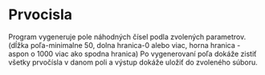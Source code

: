# Prvocisla

Program vygeneruje pole náhodných čísel podla zvolených parametrov. 
(dĺžka poľa-minimalne 50, dolna hranica-0 alebo viac, horna hranica - aspon o 1000 viac ako spodna hranica)
Po vygenerovaní poľa dokáže zistiť všetky prvočísla v danom poli a výstup dokáže uložiť do zvoleného súboru.
